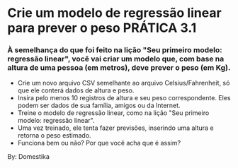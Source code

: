 # Crie um modelo de regressão linear para prever o peso PRÁTICA 3.1
### À semelhança do que foi feito na lição "Seu primeiro modelo: regressão linear", você vai criar um modelo que, com base na altura de uma pessoa (em metros), deve prever o peso (em Kg).

- Crie um novo arquivo CSV semelhante ao arquivo Celsius/Fahrenheit, só que ele conterá dados de altura e peso.
- Insira pelo menos 10 registros de altura e seu peso correspondente. Eles podem ser dados de sua família, amigos ou da Internet.
- Treine o modelo de regressão linear, como na lição "Seu primeiro modelo: regressão linear".
- Uma vez treinado, ele tenta fazer previsões, inserindo uma altura e retorna o peso estimado.
- Funciona bem ou não? Por que você acha que é assim?

By: Domestika
